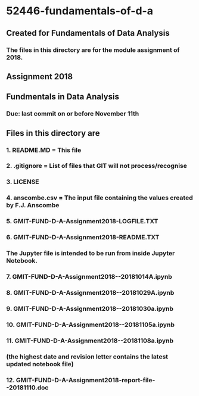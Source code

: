 # 52446-fundamentals-of-d-a
## Created for Fundamentals of Data Analysis

### The files in this directory are for the module assignment of 2018.

## Assignment 2018
## Fundmentals in Data Analysis
### Due: last commit on or before November 11th

##  Files in this directory are
###  1. README.MD   = This file
###  2. .gitignore  = List of files that GIT will not process/recognise
###  3. LICENSE
###  4. anscombe.csv = The input file containing the values created by F.J. Anscombe

###  5. GMIT-FUND-D-A-Assignment2018-LOGFILE.TXT 	
###  6. GMIT-FUND-D-A-Assignment2018-README.TXT 	

### The Jupyter file is intended to be run from inside Jupyter Notebook.
###  7. GMIT-FUND-D-A-Assignment2018--20181014A.ipynb
###  8. GMIT-FUND-D-A-Assignment2018--20181029A.ipynb
###  9. GMIT-FUND-D-A-Assignment2018--20181030a.ipynb
### 10. GMIT-FUND-D-A-Assignment2018--20181105a.ipynb
### 11. GMIT-FUND-D-A-Assignment2018--20181108a.ipynb
### (the highest date and revision letter contains the latest updated notebook file)

### 12. GMIT-FUND-D-A-Assignment2018-report-file--20181110.doc
